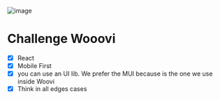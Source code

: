![image](https://github.com/wendesongomes/woovi/assets/82889172/595227ce-e892-4628-a0a5-2510c67ea997)

# Challenge Wooovi

- [x] React
- [x] Mobile First
- [x] you can use an UI lib. We prefer the MUI because is the one we use inside Woovi
- [x] Think in all edges cases
